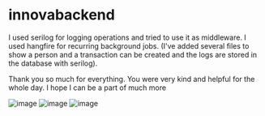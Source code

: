 # innovabackend

I used serilog for logging operations and tried to use it as middleware.
I used hangfire for recurring background jobs.
(I've added several files to show a person and a transaction can be created and the logs are stored in the database with serilog).

Thank you so much for everything. You were very kind and helpful for the whole day. I hope I can be a part of much more

![image](https://github.com/user-attachments/assets/d95806e5-391c-4b6d-baf7-6adf206e4222)
![image](https://github.com/user-attachments/assets/c14094d0-e4ff-4af8-87d3-37cabd619a96)
![image](https://github.com/user-attachments/assets/f732cd17-52ce-4531-9191-4b37a9556d05)
